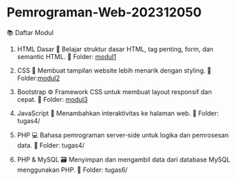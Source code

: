 # Pemrograman-Web-202312050

📚 Daftar Modul
1. HTML Dasar
📌 Belajar struktur dasar HTML, tag penting, form, dan semantic HTML.
📂 Folder: [modul1](https://github.com/desinxcy/Pemrograman-Web-202312050/tree/modul/tugas-1-3/modul1)

2. CSS
🎨 Membuat tampilan website lebih menarik dengan styling.
📂 Folder:[modul2](https://github.com/desinxcy/Pemrograman-Web-202312050/tree/modul/tugas-1-3/modul2)

3. Bootstrap
⚙️ Framework CSS untuk membuat layout responsif dan cepat.
📂 Folder: [modul3](https://github.com/desinxcy/Pemrograman-Web-202312050/tree/modul/tugas-1-3/modul3)

4. JavaScript
🧠 Menambahkan interaktivitas ke halaman web.
📂 Folder: tugas4/

5. PHP
💻 Bahasa pemrograman server-side untuk logika dan pemrosesan data.
📂 Folder: tugas4/

6. PHP & MySQL
🗃️ Menyimpan dan mengambil data dari database MySQL menggunakan PHP.
📂 Folder: tugas6/

